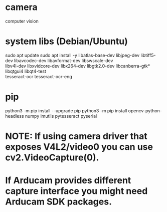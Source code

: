 # camera
computer vision
# system libs (Debian/Ubuntu)
sudo apt update
sudo apt install -y libatlas-base-dev libjpeg-dev libtiff5-dev libavcodec-dev libavformat-dev libswscale-dev \
    libv4l-dev libxvidcore-dev libx264-dev libgtk2.0-dev libcanberra-gtk* libqtgui4 libqt4-test \
    tesseract-ocr tesseract-ocr-eng

# pip
python3 -m pip install --upgrade pip
python3 -m pip install opencv-python-headless numpy imutils pytesseract pyserial
# NOTE: If using camera driver that exposes V4L2/video0 you can use cv2.VideoCapture(0).
# If Arducam provides different capture interface you might need Arducam SDK packages.
